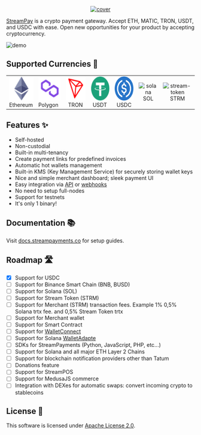 <p align="center">
  <a href="https://streampayments.co">
    <img src="./.github/static/cover.svg" height="200" alt="cover">
  </a>
</p>

[StreamPay](https://streampayments.co) is a crypto payment gateway.
Accept ETH, MATIC, TRON, USDT, and USDC with ease. Open new opportunities for your product by accepting cryptocurrency.

<img src="./.github/static/demo.jpg" alt="demo">

## Supported Currencies 🔗

<table>
    <tr>
        <td align="center">
            <img src="./ui-dashboard/src/assets/icons/crypto/eth.svg" height="64" alt="eth">
            <div>Ethereum</div>
        </td>
        <td>
            <img src="./ui-dashboard/src/assets/icons/crypto/matic.svg" height="64" alt="matic">
            <div>Polygon</div>
        </td>
        <td align="center">
            <img src="./ui-dashboard/src/assets/icons/crypto/tron.svg" height="64" alt="tron">
            <div>TRON</div>
        </td>
        <td align="center">
            <img src="./ui-dashboard/src/assets/icons/crypto/usdt.svg" height="64" alt="usdt">
            <div>USDT</div>
        </td>
        <td align="center">
            <img src="./ui-dashboard/src/assets/icons/crypto/usdc.svg" height="64" alt="usdc">
            <div>USDC</div>
        </td>
         <td align="center">
            <img src="./ui-dashboard/src/assets/icons/crypto/sol.svg" height="64" alt="solana">
            <div>SOL</div>
        </td>
         <td align="center">
            <img src="./ui-dashboard/src/assets/icons/crypto/streamtoken.svg" height="64" alt="stream-token">
            <div>STRM</div>
        </td>
    </tr>
</table>

## Features ✨

- Self-hosted
- Non-custodial
- Built-in multi-tenancy
- Create payment links for predefined invoices
- Automatic hot wallets management
- Built-in KMS (Key Management Service) for securely storing wallet keys
- Nice and simple merchant dashboard; sleek payment UI
- Easy integration via [API](https://docs.streampayments.co/specs/merchant/v1/) or [webhooks](https://docs.streampayments.co/webhooks)
- No need to setup full-nodes
- Support for testnets
- It's only 1 binary!

## Documentation 📚

Visit [docs.streampayments.co](https://docs.streampayments.co) for setup guides.

## Roadmap 🛣️

- [x] Support for USDC
- [ ] Support for Binance Smart Chain (BNB, BUSD)
- [ ] Support for Solana (SOL)
- [ ] Support for Stream Token (STRM)
- [ ] Support for Merchant (STRM) transaction fees. Example 1% 0,5% Solana trtx fee. and 0,5% Stream Token trtx
- [ ] Support for Merchant wallet
- [ ] Support for Smart Contract
- [ ] Support for [WalletConnect](https://walletconnect.com/)
- [ ] Support for Solana [WalletAdapte](https://solana-labs.github.io/wallet-adapter/)
- [ ] SDKs for StreamPayments (Python, JavaScript, PHP, etc...)
- [ ] Support for Solana and all major ETH Layer 2 Chains
- [ ] Support for blockchain notification providers other than Tatum
- [ ] Donations feature
- [ ] Support for StreamPOS
- [ ] Support for MedusaJS commerce
- [ ] Integration with DEXes for automatic swaps: convert incoming crypto to stablecoins

## License 📑

This software is licensed under [Apache License 2.0](./LICENSE).